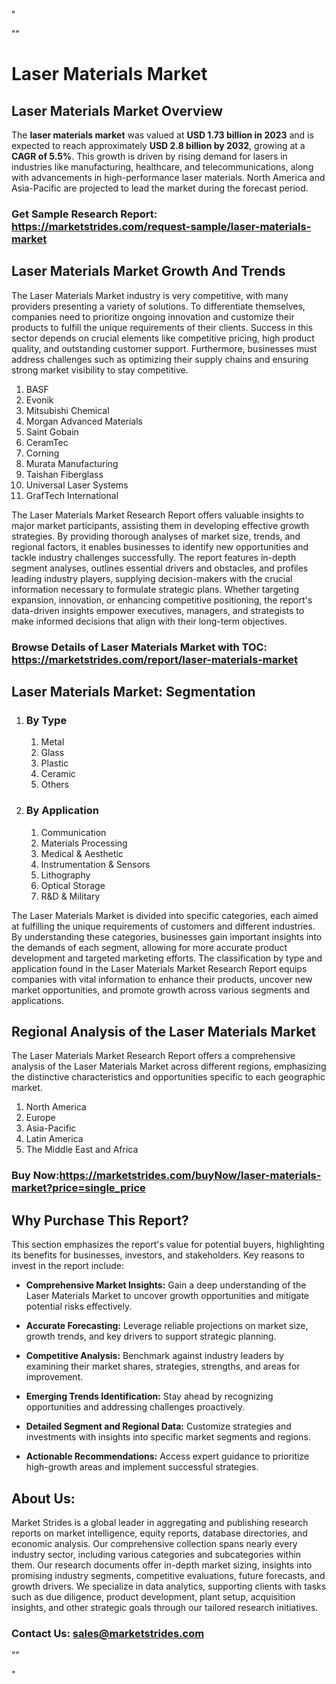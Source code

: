 <p>"</p>
<p>""</p>
<h1>Laser Materials Market</h1>
<h2>Laser Materials Market Overview</h2>
<p>The <strong>laser materials market</strong> was valued at <strong>USD 1.73 billion in 2023</strong> and is expected to reach approximately <strong>USD 2.8 billion by 2032</strong>, growing at a <strong>CAGR of 5.5%</strong>. This growth is driven by rising demand for lasers in industries like manufacturing, healthcare, and telecommunications, along with advancements in high-performance laser materials. North America and Asia-Pacific are projected to lead the market during the forecast period.&nbsp;</p>
<h3><strong>Get Sample Research Report:</strong> <a href="https://marketstrides.com/request-sample/laser-materials-market">https://marketstrides.com/request-sample/laser-materials-market</a></h3>
<h2>Laser Materials Market Growth And Trends</h2>
<p>The Laser Materials Market industry is very competitive, with many providers presenting a variety of solutions. To differentiate themselves, companies need to prioritize ongoing innovation and customize their products to fulfill the unique requirements of their clients. Success in this sector depends on crucial elements like competitive pricing, high product quality, and outstanding customer support. Furthermore, businesses must address challenges such as optimizing their supply chains and ensuring strong market visibility to stay competitive.</p>
<ol>
<li>BASF</li>
<li>Evonik</li>
<li>Mitsubishi Chemical</li>
<li>Morgan Advanced Materials</li>
<li>Saint Gobain</li>
<li>CeramTec</li>
<li>Corning</li>
<li>Murata Manufacturing</li>
<li>Taishan Fiberglass</li>
<li>Universal Laser Systems</li>
<li>GrafTech International</li>
</ol>
<p>The Laser Materials Market Research Report offers valuable insights to major market participants, assisting them in developing effective growth strategies. By providing thorough analyses of market size, trends, and regional factors, it enables businesses to identify new opportunities and tackle industry challenges successfully. The report features in-depth segment analyses, outlines essential drivers and obstacles, and profiles leading industry players, supplying decision-makers with the crucial information necessary to formulate strategic plans. Whether targeting expansion, innovation, or enhancing competitive positioning, the report's data-driven insights empower executives, managers, and strategists to make informed decisions that align with their long-term objectives.</p>
<h3><strong>Browse Details of Laser Materials Market with TOC:</strong> <a href="https://marketstrides.com/report/laser-materials-market">https://marketstrides.com/report/laser-materials-market</a></h3>
<h2>Laser Materials Market: Segmentation</h2>
<ol>
<li>
<h3>By Type</h3>
<ol>
<li>Metal</li>
<li>Glass</li>
<li>Plastic</li>
<li>Ceramic</li>
<li>Others</li>
</ol>
</li>
<li>
<h3>By Application</h3>
<ol>
<li>Communication</li>
<li>Materials Processing</li>
<li>Medical &amp; Aesthetic</li>
<li>Instrumentation &amp; Sensors</li>
<li>Lithography</li>
<li>Optical Storage</li>
<li>R&amp;D &amp; Military</li>
</ol>
</li>
</ol>
<p>The Laser Materials Market is divided into specific categories, each aimed at fulfilling the unique requirements of customers and different industries. By understanding these categories, businesses gain important insights into the demands of each segment, allowing for more accurate product development and targeted marketing efforts. The classification by type and application found in the Laser Materials Market Research Report equips companies with vital information to enhance their products, uncover new market opportunities, and promote growth across various segments and applications.</p>
<h2>Regional Analysis of the Laser Materials Market</h2>
<p>The Laser Materials Market Research Report offers a comprehensive analysis of the Laser Materials Market across different regions, emphasizing the distinctive characteristics and opportunities specific to each geographic market.</p>
<ol>
<li>North America</li>
<li>Europe</li>
<li>Asia-Pacific</li>
<li>Latin America</li>
<li>The Middle East and Africa</li>
</ol>
<h3><strong>Buy Now:<a href="https://marketstrides.com/buyNow/laser-materials-market?price=single_price">https://marketstrides.com/buyNow/laser-materials-market?price=single_price</a></strong></h3>
<h2>Why Purchase This Report?</h2>
<p>This section emphasizes the report's value for potential buyers, highlighting its benefits for businesses, investors, and stakeholders. Key reasons to invest in the report include:</p>
<ul>
<li><strong>Comprehensive Market Insights:</strong> Gain a deep understanding of the Laser Materials Market to uncover growth opportunities and mitigate potential risks effectively.</li>
</ul>
<ul>
<li><strong>Accurate Forecasting:</strong> Leverage reliable projections on market size, growth trends, and key drivers to support strategic planning.</li>
</ul>
<ul>
<li><strong>Competitive Analysis:</strong> Benchmark against industry leaders by examining their market shares, strategies, strengths, and areas for improvement.</li>
</ul>
<ul>
<li><strong>Emerging Trends Identification:</strong> Stay ahead by recognizing opportunities and addressing challenges proactively.</li>
</ul>
<ul>
<li><strong>Detailed Segment and Regional Data:</strong> Customize strategies and investments with insights into specific market segments and regions.</li>
</ul>
<ul>
<li><strong>Actionable Recommendations:</strong> Access expert guidance to prioritize high-growth areas and implement successful strategies.</li>
</ul>
<h2>About Us:</h2>
<p>Market Strides is a global leader in aggregating and publishing research reports on market intelligence, equity reports, database directories, and economic analysis. Our comprehensive collection spans nearly every industry sector, including various categories and subcategories within them. Our research documents offer in-depth market sizing, insights into promising industry segments, competitive evaluations, future forecasts, and growth drivers. We specialize in data analytics, supporting clients with tasks such as due diligence, product development, plant setup, acquisition insights, and other strategic goals through our tailored research initiatives.</p>
<h3><strong>Contact Us: <a href="mailto:sales@marketstrides.com">sales@marketstrides.com</a></strong></h3>
<p>""</p>
<p>"</p>
